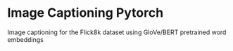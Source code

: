 # Image Captioning Pytorch
Image captioning for the Flick8k dataset using GloVe/BERT pretrained word embeddings
